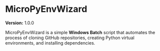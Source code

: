 # MicroPyEnvWizard

**Version:** 1.0.0

MicroPyEnvWizard is a simple **Windows Batch** script that automates the process of cloning GitHub repositories, creating Python virtual environments, and installing dependencies.
